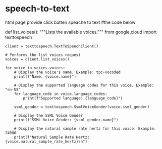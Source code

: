 # speech-to-text
html page provide click butten speache to text
#the code below

def list_voices():
    """Lists the available voices."""
    from google.cloud import texttospeech

    client = texttospeech.TextToSpeechClient()

    # Performs the list voices request
    voices = client.list_voices()

    for voice in voices.voices:
        # Display the voice's name. Example: tpc-vocoded
        print(f"Name: {voice.name}")

        # Display the supported language codes for this voice. Example: "en-US"
        for language_code in voice.language_codes:
            print(f"Supported language: {language_code}")

        ssml_gender = texttospeech.SsmlVoiceGender(voice.ssml_gender)

        # Display the SSML Voice Gender
        print(f"SSML Voice Gender: {ssml_gender.name}")

        # Display the natural sample rate hertz for this voice. Example: 24000
        print(f"Natural Sample Rate Hertz: {voice.natural_sample_rate_hertz}\n")

